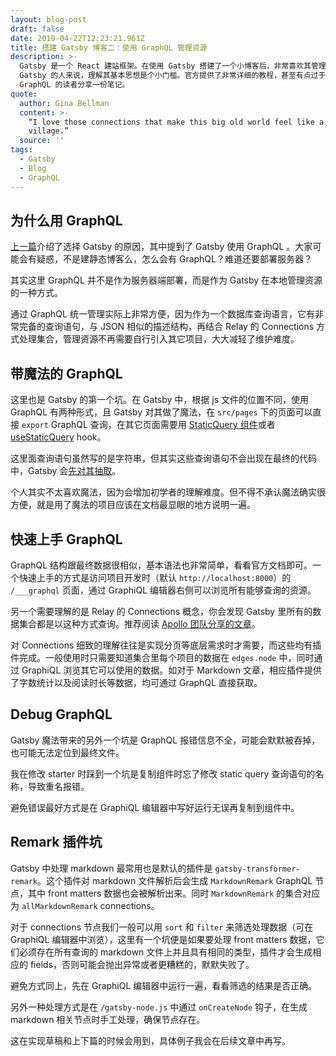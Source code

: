 ```yaml
---
layout: blog-post
draft: false
date: 2019-04-22T12:23:21.961Z
title: 搭建 Gatsby 博客二：使用 GraphQL 管理资源
description: >-
  Gatsby 是一个 React 建站框架。在使用 Gatsby 搭建了一个小博客后，非常喜欢其管理数据的方式。然而，尽管上手可以非常快，对于刚开始用
  Gatsby 的人来说，理解其基本思想是个小门槛。官方提供了非常详细的教程，甚至有点过于基础了，本文面向有 React 基础，没有使用过 Gatsby 和
  GraphQL 的读者分享一份笔记。
quote:
  author: Gina Bellman
  content: >-
    “I love those connections that make this big old world feel like a little
    village.”
  source: ''
tags:
  - Gatsby
  - Blog
  - GraphQL
---
```

## 为什么用 GraphQL

[上一篇](/2019/04/18/搭建-gatsby-博客一：为什么选-gatsby/)介绍了选择 Gatsby 的原因，其中提到了 Gatsby 使用 GraphQL 。大家可能会有疑惑，不是建静态博客么，怎么会有 GraphQL？难道还要部署服务器？

其实这里 GraphQL 并不是作为服务器端部署，而是作为 Gatsby 在本地管理资源的一种方式。

通过 GraphQL 统一管理实际上非常方便，因为作为一个数据库查询语言，它有非常完备的查询语句，与 JSON 相似的描述结构，再结合 Relay 的 Connections 方式处理集合，管理资源不再需要自行引入其它项目，大大减轻了维护难度。

## 带魔法的 GraphQL

这里也是 Gatsby 的第一个坑。在 Gatsby 中，根据 js 文件的位置不同，使用 GraphQL 有两种形式，且 Gatsby 对其做了魔法，在 `src/pages` 下的页面可以直接 `export` GraphQL 查询，在其它页面需要用 [StaticQuery 组件](https://www.gatsbyjs.org/docs/static-query/)或者 [useStaticQuery](https://www.gatsbyjs.org/docs/use-static-query/) hook。

这里面查询语句虽然写的是字符串，但其实这些查询语句不会出现在最终的代码中，Gatsby 会[先对其抽取](https://www.gatsbyjs.org/docs/page-query#how-does-the-graphql-tag-work)。

个人其实不太喜欢魔法，因为会增加初学者的理解难度。但不得不承认魔法确实很方便，就是用了魔法的项目应该在文档最显眼的地方说明一遍。

## 快速上手 GraphQL

GraphQL 结构跟最终数据很相似，基本语法也非常简单，看看官方文档即可。一个快速上手的方式是访问项目开发时（默认 `http://localhost:8000`）的 `/___graphql` 页面，通过 GraphiQL 编辑器右侧可以浏览所有能够查询的资源。

另一个需要理解的是 Relay 的 Connections 概念，你会发现 Gatsby 里所有的数据集合都是以这种方式查询。推荐阅读 [Apollo 团队分享的文章](https://blog.apollographql.com/explaining-graphql-connections-c48b7c3d6976)。

对 Connections 细致的理解往往是实现分页等底层需求时才需要，而这些均有插件完成。一般使用时只需要知道集合里每个项目的数据在 `edges.node` 中，同时通过 GraphiQL 浏览其它可以使用的数据。如对于 Markdown 文章，相应插件提供了字数统计以及阅读时长等数据，均可通过 GraphQL 直接获取。

## Debug GraphQL

Gatsby 魔法带来的另外一个坑是 GraphQL 报错信息不全，可能会默默被吞掉，也可能无法定位到最终文件。

我在修改 starter 时踩到一个坑是复制组件时忘了修改 static query 查询语句的名称，导致重名报错。

避免错误最好方式是在 GraphiQL 编辑器中写好运行无误再复制到组件中。

## Remark 插件坑

Gatsby 中处理 markdown 最常用也是默认的插件是 `gatsby-transformer-remark`。这个插件对 markdown 文件解析后会生成 `MarkdownRemark` GraphQL 节点，其中 front matters 数据也会被解析出来。同时 `MarkdownRemark` 的集合对应为 `allMarkdownRemark` connections。

对于 connections 节点我们一般可以用 `sort` 和 `filter` 来筛选处理数据（可在 GraphiQL 编辑器中浏览），这里有一个坑便是如果要处理 front matters 数据，它们必须存在所有查询的 markdown 文件上并且具有相同的类型，插件才会生成相应的 fields，否则可能会抛出异常或者更糟糕的，默默失败了。

避免方式同上，先在 GraphiQL 编辑器中运行一遍，看看筛选的结果是否正确。

另外一种处理方式是在 `/gatsby-node.js` 中通过 `onCreateNode` 钩子，在生成 markdown 相关节点时手工处理，确保节点存在。

这在实现草稿和上下篇的时候会用到，具体例子我会在后续文章中再写。
